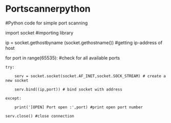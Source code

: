 # Portscannerpython
#Python code for simple port scanning 
  
import socket  #importing library  
  
ip = socket.gethostbyname (socket.gethostname())  #getting ip-address of host 
  
for port in range(65535):      #check for all available ports 
  
    try: 
   
        serv = socket.socket(socket.AF_INET,socket.SOCK_STREAM) # create a new socket 
  
        serv.bind((ip,port)) # bind socket with address 
             
    except: 
  
        print('[OPEN] Port open :',port) #print open port number 
  
    serv.close() #close connection 
